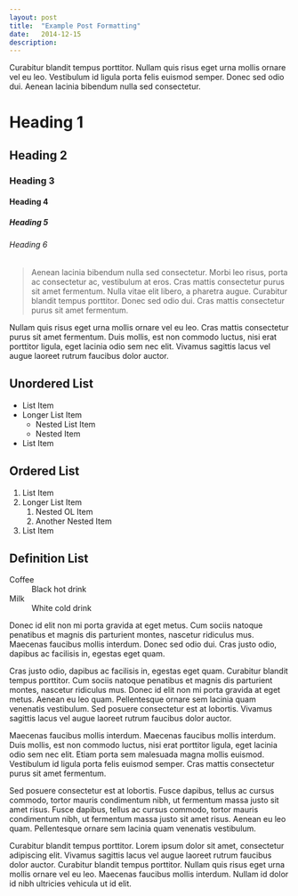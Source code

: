 ```yaml
---
layout: post
title:  "Example Post Formatting"
date:   2014-12-15
description: 
---
```


<p class="intro"><span class="dropcap">C</span>urabitur blandit tempus porttitor. Nullam quis risus eget urna mollis ornare vel eu leo. Vestibulum id ligula porta felis euismod semper. Donec sed odio dui. Aenean lacinia bibendum nulla sed consectetur.</p>

# Heading 1

## Heading 2

### Heading 3

#### Heading 4

##### Heading 5

###### Heading 6

<blockquote>Aenean lacinia bibendum nulla sed consectetur. Morbi leo risus, porta ac consectetur ac, vestibulum at eros. Cras mattis consectetur purus sit amet fermentum. Nulla vitae elit libero, a pharetra augue. Curabitur blandit tempus porttitor. Donec sed odio dui. Cras mattis consectetur purus sit amet fermentum.</blockquote>

Nullam quis risus eget urna mollis ornare vel eu leo. Cras mattis consectetur purus sit amet fermentum. Duis mollis, est non commodo luctus, nisi erat porttitor ligula, eget lacinia odio sem nec elit. Vivamus sagittis lacus vel augue laoreet rutrum faucibus dolor auctor.

## Unordered List
* List Item
* Longer List Item
  * Nested List Item
  * Nested Item
* List Item

## Ordered List
1. List Item
2. Longer List Item
    1. Nested OL Item
    2. Another Nested Item
3. List Item

## Definition List
<dl>
  <dt>Coffee</dt>
  <dd>Black hot drink</dd>
  <dt>Milk</dt>
  <dd>White cold drink</dd>
</dl>

Donec id elit non mi porta gravida at eget metus. Cum sociis natoque penatibus et magnis dis parturient montes, nascetur ridiculus mus. Maecenas faucibus mollis interdum. Donec sed odio dui. Cras justo odio, dapibus ac facilisis in, egestas eget quam.

Cras justo odio, dapibus ac facilisis in, egestas eget quam. Curabitur blandit tempus porttitor. Cum sociis natoque penatibus et magnis dis parturient montes, nascetur ridiculus mus. Donec id elit non mi porta gravida at eget metus. Aenean eu leo quam. Pellentesque ornare sem lacinia quam venenatis vestibulum. Sed posuere consectetur est at lobortis. Vivamus sagittis lacus vel augue laoreet rutrum faucibus dolor auctor.

Maecenas faucibus mollis interdum. Maecenas faucibus mollis interdum. Duis mollis, est non commodo luctus, nisi erat porttitor ligula, eget lacinia odio sem nec elit. Etiam porta sem malesuada magna mollis euismod. Vestibulum id ligula porta felis euismod semper. Cras mattis consectetur purus sit amet fermentum.

Sed posuere consectetur est at lobortis. Fusce dapibus, tellus ac cursus commodo, tortor mauris condimentum nibh, ut fermentum massa justo sit amet risus. Fusce dapibus, tellus ac cursus commodo, tortor mauris condimentum nibh, ut fermentum massa justo sit amet risus. Aenean eu leo quam. Pellentesque ornare sem lacinia quam venenatis vestibulum.

Curabitur blandit tempus porttitor. Lorem ipsum dolor sit amet, consectetur adipiscing elit. Vivamus sagittis lacus vel augue laoreet rutrum faucibus dolor auctor. Curabitur blandit tempus porttitor. Nullam quis risus eget urna mollis ornare vel eu leo. Maecenas faucibus mollis interdum. Nullam id dolor id nibh ultricies vehicula ut id elit.
